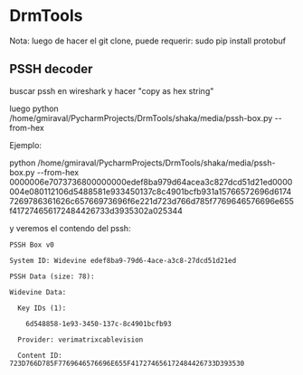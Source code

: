 # DrmTools
Nota:
luego de hacer el git clone, puede requerir:
sudo pip install protobuf


## PSSH decoder

buscar pssh en wireshark y hacer "copy as hex string"

luego 
python /home/gmiraval/PycharmProjects/DrmTools/shaka/media/pssh-box.py --from-hex <hex string>

Ejemplo:

python /home/gmiraval/PycharmProjects/DrmTools/shaka/media/pssh-box.py --from-hex 0000006e7073736800000000edef8ba979d64acea3c827dcd51d21ed0000004e080112106d5488581e933450137c8c4901bcfb931a15766572696d61747269786361626c65766973696f6e221d723d766d785f7769646576696e655f417274656172484426733d3935302a025344

y veremos el contendo del pssh:

    PSSH Box v0

    System ID: Widevine edef8ba9-79d6-4ace-a3c8-27dcd51d21ed
  
    PSSH Data (size: 78):
  
    Widevine Data:
    
      Key IDs (1):
      
        6d548858-1e93-3450-137c-8c4901bcfb93
        
      Provider: verimatrixcablevision
      
      Content ID: 723D766D785F7769646576696E655F417274656172484426733D393530
